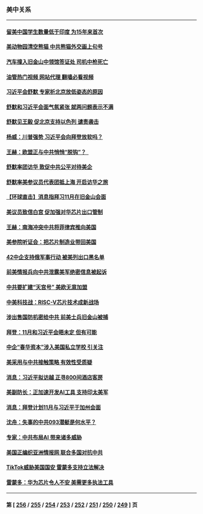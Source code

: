 ### 美中关系
---
#### [留美中国学生数量低于印度 为15年来首次](../../pages/nf1412576/n14092495.md?10111245) 
#### [美动物园清空熊猫 中共熊猫外交画上句号](../../pages/nf1412576/n14091930.md?10111245) 
#### [汽车撞入旧金山中领馆签证处 司机中枪死亡](../../pages/nf1412576/n14091803.md?10111245) 
#### [油管热门视频 网站代理 翻墙必看视频](http://138.2.39.72:81/youtube.html?epic-marker?10111245)
#### [习近平会舒默 专家析北京放低姿态的原因](../../pages/nf1412576/n14091508.md?10111245) 
#### [舒默和习近平会面气氛紧张 就两问题表示不满](../../pages/nf1412576/n14091457.md?10111245) 
#### [舒默见王毅 促北京支持以色列 谴责袭击](../../pages/nf1412576/n14091259.md?10111245) 
#### [杨威：川普强势 习近平会向拜登放软吗？](../../pages/nf1412576/n14090644.md?10111245) 
#### [王赫：欧盟正与中共悄悄“脱钩”？  ](../../pages/nf1412576/n14090157.md?10111245) 
#### [舒默率团访华 敦促中共公平对待美企](../../pages/nf1412576/n14090375.md?10111245) 
#### [舒默率美参议员代表团抵上海 开启访华之旅](../../pages/nf1412576/n14090269.md?10111245) 
#### [【环球直击】消息指拜习11月在旧金山会面](../../pages/nf1412576/n14089369.md?10111245) 
#### [美议员致信白宫 促加强对华芯片出口管制](../../pages/nf1412576/n14090144.md?10111245) 
#### [王赫：南海冲突中共将菲律宾推向美国](../../pages/nf1412576/n14090142.md?10111245) 
#### [美参院听证会：把芯片制造业带回美国](../../pages/nf1412576/n14089961.md?10111245) 
#### [42中企支持俄军事行动 被美列出口黑名单](../../pages/nf1412576/n14089825.md?10111245) 
#### [前美情报兵向中共泄露美军绝密信息被起诉](../../pages/nf1412576/n14089950.md?10111245) 
#### [中共要扩建“天宫号” 美欧无意加盟](../../pages/nf1412576/n14089851.md?10111245) 
#### [中美科技战：RISC-V芯片技术成新战场](../../pages/nf1412576/n14089810.md?10111245) 
#### [涉出售国防机密给中共 前美士兵旧金山被捕](../../pages/nf1412576/n14089833.md?10111245) 
#### [拜登：11月和习近平会晤未定 但有可能](../../pages/nf1412576/n14089821.md?10111245) 
#### [中企“春华资本”涉入美国私立学校 引关注](../../pages/nf1412576/n14089322.md?10111245) 
#### [美采用与中共接触策略 有效性受质疑](../../pages/nf1412576/n14089723.md?10111245) 
#### [消息：习近平拟访越 正寻800间酒店客房](../../pages/nf1412576/n14089534.md?10111245) 
#### [美副防长：正加速开发AI工具 支持印太美军](../../pages/nf1412576/n14089473.md?10111245) 
#### [消息：拜登计划11月与习近平于加州会面](../../pages/nf1412576/n14089442.md?10111245) 
#### [沈舟：失事的中共093潜艇是何水平？](../../pages/nf1412576/n14089236.md?10111245) 
#### [专家：中共布局AI 带来诸多威胁](../../pages/nf1412576/n14089043.md?10111245) 
#### [美国正编织亚洲情报网 联合多国对抗中共](../../pages/nf1412576/n14088883.md?10111245) 
#### [TikTok威胁美国国安 雷蒙多支持立法解决](../../pages/nf1412576/n14088741.md?10111245) 
#### [雷蒙多：华为芯片令人不安 美需更多执法工具](../../pages/nf1412576/n14088581.md?10111245) 

---
#### 第 [ [256](./256.md?10111245) / [255](./255.md?10111245) / [254](./254.md?10111245) / [253](./253.md?10111245) / [252](./252.md?10111245) / [251](./251.md?10111245) / [250](./250.md?10111245) / [249](./249.md?10111245) ] 页
